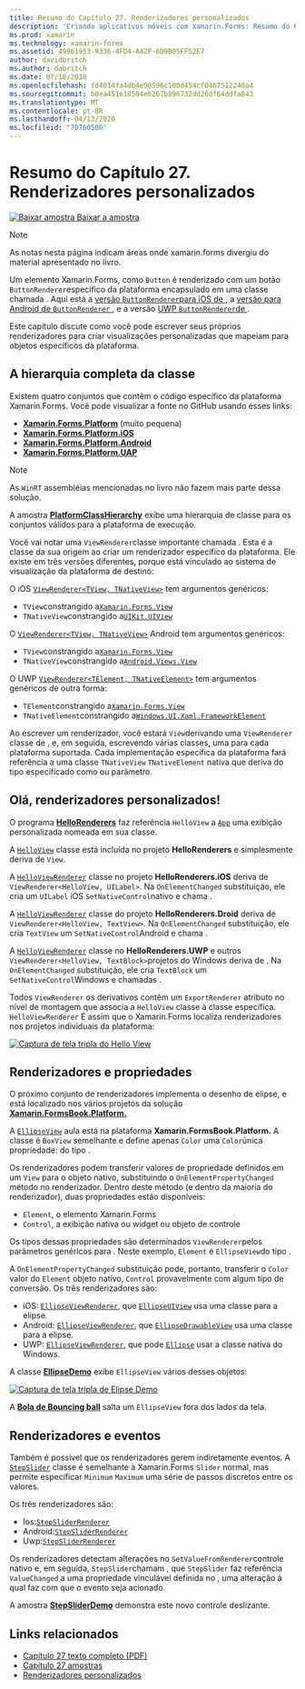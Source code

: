 ```yaml
---
title: Resumo do Capítulo 27. Renderizadores personalizados
description: 'Criando aplicativos móveis com Xamarin.Forms: Resumo do Capítulo 27. Renderizadores personalizados'
ms.prod: xamarin
ms.technology: xamarin-forms
ms.assetid: 49961953-9336-4FD4-A42F-6D9B05FF52E7
author: davidbritch
ms.author: dabritch
ms.date: 07/18/2018
ms.openlocfilehash: fd4014fa4db4e90596c100d454cf0467512240a4
ms.sourcegitcommit: b0ea451e18504e6267b896732dd26df64ddfa843
ms.translationtype: MT
ms.contentlocale: pt-BR
ms.lasthandoff: 04/13/2020
ms.locfileid: "70760500"
---
```

# <a name="summary-of-chapter-27-custom-renderers"></a>Resumo do Capítulo 27. Renderizadores personalizados

[![Baixar](~/media/shared/download.png) amostra Baixar a amostra](https://github.com/xamarin/xamarin-forms-book-samples/tree/master/Chapter27)

> [!NOTE] 
> As notas nesta página indicam áreas onde xamarin.forms divergiu do material apresentado no livro.

Um elemento Xamarin.Forms, como `Button` é renderizado com um botão `ButtonRenderer`específico da plataforma encapsulado em uma classe chamada .  Aqui está a [versão `ButtonRenderer`para iOS de ](https://github.com/xamarin/Xamarin.Forms/blob/master/Xamarin.Forms.Platform.iOS/Renderers/ButtonRenderer.cs), a [versão para Android de `ButtonRenderer` ](https://github.com/xamarin/Xamarin.Forms/blob/master/Xamarin.Forms.Platform.Android/Renderers/ButtonRenderer.cs), e a versão [UWP `ButtonRenderer`de ](https://github.com/xamarin/Xamarin.Forms/blob/master/Xamarin.Forms.Platform.UAP/ButtonRenderer.cs).

Este capítulo discute como você pode escrever seus próprios renderizadores para criar visualizações personalizadas que mapeiam para objetos específicos da plataforma.

## <a name="the-complete-class-hierarchy"></a>A hierarquia completa da classe

Existem quatro conjuntos que contêm o código específico da plataforma Xamarin.Forms.
Você pode visualizar a fonte no GitHub usando esses links:

- [**Xamarin.Forms.Platform**](https://github.com/xamarin/Xamarin.Forms/tree/master/Xamarin.Forms.Platform) (muito pequena)
- [**Xamarin.Forms.Platform.iOS**](https://github.com/xamarin/Xamarin.Forms/tree/master/Xamarin.Forms.Platform.iOS)
- [**Xamarin.Forms.Platform.Android**](https://github.com/xamarin/Xamarin.Forms/tree/master/Xamarin.Forms.Platform.Android)
- [**Xamarin.Forms.Platform.UAP**](https://github.com/xamarin/Xamarin.Forms/tree/master/Xamarin.Forms.Platform.UAP)

> [!NOTE]
> As `WinRT` assembléias mencionadas no livro não fazem mais parte dessa solução. 

A amostra [**PlatformClassHierarchy**](https://github.com/xamarin/xamarin-forms-book-samples/tree/master/Chapter27/PlatformClassHierarchy) exibe uma hierarquia de classe para os conjuntos válidos para a plataforma de execução.

Você vai notar uma `ViewRenderer`classe importante chamada . Esta é a classe da sua origem ao criar um renderizador específico da plataforma. Ele existe em três versões diferentes, porque está vinculado ao sistema de visualização da plataforma de destino:

O iOS [`ViewRenderer<TView, TNativeView>`](https://github.com/xamarin/Xamarin.Forms/blob/master/Xamarin.Forms.Platform.iOS/ViewRenderer.cs#L25) tem argumentos genéricos:

- `TView`constrangido a[`Xamarin.Forms.View`](xref:Xamarin.Forms.View)
- `TNativeView`constrangido a[`UIKit.UIView`](xref:UIKit.UIView)

O [`ViewRenderer<TView, TNativeView>`](https://github.com/xamarin/Xamarin.Forms/blob/master/Xamarin.Forms.Platform.Android/ViewRenderer.cs#L17) Android tem argumentos genéricos:

- `TView`constrangido a[`Xamarin.Forms.View`](xref:Xamarin.Forms.View)
- `TNativeView`constrangido a[`Android.Views.View`](xref:Android.Views.View)

O UWP [`ViewRenderer<TElement, TNativeElement>`](https://github.com/xamarin/Xamarin.Forms/blob/master/Xamarin.Forms.Platform.UAP/ViewRenderer.cs#L6) tem argumentos genéricos de outra forma:

- `TElement`constrangido a[`Xamarin.Forms.View`](xref:Xamarin.Forms.View)
- `TNativeElement`constrangido a[`Windows.UI.Xaml.FrameworkElement`](/uwp/api/Windows.UI.Xaml.FrameworkElement)

Ao escrever um renderizador, você estará `View`derivando uma `ViewRenderer` classe de , e, em seguida, escrevendo várias classes, uma para cada plataforma suportada. Cada implementação específica da plataforma fará referência a uma classe `TNativeView` `TNativeElement` nativa que deriva do tipo especificado como ou parâmetro.

## <a name="hello-custom-renderers"></a>Olá, renderizadores personalizados!

O programa [**HelloRenderers**](https://github.com/xamarin/xamarin-forms-book-samples/tree/master/Chapter27/HelloRenderers) faz referência `HelloView` a [`App`](https://github.com/xamarin/xamarin-forms-book-samples/blob/master/Chapter27/HelloRenderers/HelloRenderers/HelloRenderers/App.cs) uma exibição personalizada nomeada em sua classe.

A [`HelloView`](https://github.com/xamarin/xamarin-forms-book-samples/blob/master/Chapter27/HelloRenderers/HelloRenderers/HelloRenderers/HelloView.cs) classe está incluída no projeto **HelloRenderers** e simplesmente deriva de `View`.

A [`HelloViewRenderer`](https://github.com/xamarin/xamarin-forms-book-samples/blob/master/Chapter27/HelloRenderers/HelloRenderers/HelloRenderers.iOS/HelloViewRenderer.cs) classe no projeto **HelloRenderers.iOS** deriva de `ViewRenderer<HelloView, UILabel>`. Na `OnElementChanged` substituição, ele cria um `UILabel` iOS `SetNativeControl`nativo e chama .

A [`HelloViewRenderer`](https://github.com/xamarin/xamarin-forms-book-samples/blob/master/Chapter27/HelloRenderers/HelloRenderers/HelloRenderers.Droid/HelloViewRenderer.cs) classe do projeto **HelloRenderers.Droid** deriva de `ViewRenderer<HelloView, TextView>`. Na `OnElementChanged` substituição, ele cria `TextView` um `SetNativeControl`Android e chama .

A [`HelloViewRenderer`](https://github.com/xamarin/xamarin-forms-book-samples/blob/master/Chapter27/HelloRenderers/HelloRenderers/HelloRenderers.UWP/HelloViewRenderer.cs) classe no **HelloRenderers.UWP** e outros `ViewRenderer<HelloView, TextBlock>`projetos do Windows deriva de . Na `OnElementChanged` substituição, ele cria `TextBlock` um `SetNativeControl`Windows e chamadas .

Todos `ViewRenderer` os derivativos contêm um `ExportRenderer` atributo no nível de montagem que associa a `HelloView` classe à classe específica. `HelloViewRenderer` É assim que o Xamarin.Forms localiza renderizadores nos projetos individuais da plataforma:

[![Captura de tela tripla do Hello View](images/ch27fg02-small.png "Renderizadores personalizados")](images/ch27fg02-large.png#lightbox "Renderizadores personalizados")

## <a name="renderers-and-properties"></a>Renderizadores e propriedades

O próximo conjunto de renderizadores implementa o desenho de elipse, e está localizado nos vários projetos da solução [**Xamarin.FormsBook.Platform.**](https://github.com/xamarin/xamarin-forms-book-samples/tree/master/Libraries/Xamarin.FormsBook.Platform)

A [`EllipseView`](https://github.com/xamarin/xamarin-forms-book-samples/blob/master/Libraries/Xamarin.FormsBook.Platform/Xamarin.FormsBook.Platform/EllipseView.cs) aula está na plataforma **Xamarin.FormsBook.Platform.** A classe é `BoxView` semelhante e define apenas `Color` uma `Color`única propriedade: do tipo .

Os renderizadores podem transferir valores de propriedade definidos em um `View` para o objeto nativo, substituindo o `OnElementPropertyChanged` método no renderizador. Dentro deste método (e dentro da maioria do renderizador), duas propriedades estão disponíveis:

- `Element`, o elemento Xamarin.Forms
- `Control`, a exibição nativa ou widget ou objeto de controle

Os tipos dessas propriedades são determinados `ViewRenderer`pelos parâmetros genéricos para . Neste exemplo, `Element` é `EllipseView`do tipo .

A `OnElementPropertyChanged` substituição pode, portanto, transferir o `Color` valor do `Element` objeto nativo, `Control` provavelmente com algum tipo de conversão. Os três renderizadores são:

- iOS: [`EllipseViewRenderer`](https://github.com/xamarin/xamarin-forms-book-samples/blob/master/Libraries/Xamarin.FormsBook.Platform/Xamarin.FormsBook.Platform.iOS/EllipseViewRenderer.cs), que [`EllipseUIView`](https://github.com/xamarin/xamarin-forms-book-samples/blob/master/Libraries/Xamarin.FormsBook.Platform/Xamarin.FormsBook.Platform.iOS/EllipseUIView.cs) usa uma classe para a elipse.
- Android: [`EllipseViewRenderer`](https://github.com/xamarin/xamarin-forms-book-samples/blob/master/Libraries/Xamarin.FormsBook.Platform/Xamarin.FormsBook.Platform.Android/EllipseViewRenderer.cs), que [`EllipseDrawableView`](https://github.com/xamarin/xamarin-forms-book-samples/blob/master/Libraries/Xamarin.FormsBook.Platform/Xamarin.FormsBook.Platform.Android/EllipseDrawableView.cs) usa uma classe para a elipse.
- UWP: [`EllipseViewRenderer`](https://github.com/xamarin/xamarin-forms-book-samples/blob/master/Libraries/Xamarin.FormsBook.Platform/Xamarin.FormsBook.Platform.WinRT/EllipseViewRenderer.cs), que pode [`Ellipse`](/uwp/api/Windows.UI.Xaml.Shapes.Ellipse) usar a classe nativa do Windows.

A classe [**EllipseDemo**](https://github.com/xamarin/xamarin-forms-book-samples/tree/master/Chapter27/EllipseDemo) exibe `EllipseView` vários desses objetos:

[![Captura de tela tripla de Elipse Demo](images/ch27fg03-small.png "Renderizadores personalizados ellipseview")](images/ch27fg03-large.png#lightbox "Renderizadores personalizados ellipseview")

A [**Bola de Bouncing ball**](https://github.com/xamarin/xamarin-forms-book-samples/tree/master/Chapter27/BouncingBall) salta um `EllipseView` fora dos lados da tela.

## <a name="renderers-and-events"></a>Renderizadores e eventos

Também é possível que os renderizadores gerem indiretamente eventos. A [`StepSlider`](https://github.com/xamarin/xamarin-forms-book-samples/blob/master/Libraries/Xamarin.FormsBook.Platform/Xamarin.FormsBook.Platform/StepSlider.cs) classe é semelhante à Xamarin.Forms `Slider` normal, mas permite especificar `Minimum` `Maximum` uma série de passos discretos entre os valores.

Os três renderizadores são:

- Ios:[`StepSliderRenderer`](https://github.com/xamarin/xamarin-forms-book-samples/blob/master/Libraries/Xamarin.FormsBook.Platform/Xamarin.FormsBook.Platform.iOS/StepSliderRenderer.cs)
- Android:[`StepSliderRenderer`](https://github.com/xamarin/xamarin-forms-book-samples/blob/master/Libraries/Xamarin.FormsBook.Platform/Xamarin.FormsBook.Platform.Android/StepSliderRenderer.cs)
- Uwp:[`StepSliderRenderer`](https://github.com/xamarin/xamarin-forms-book-samples/blob/master/Libraries/Xamarin.FormsBook.Platform/Xamarin.FormsBook.Platform.WinRT/StepSliderRenderer.cs)

Os renderizadores detectam alterações no `SetValueFromRenderer`controle nativo e, em seguida, `StepSlider`chamam , que `StepSlider` faz referência `ValueChanged` a uma propriedade vinculável definida no , uma alteração à qual faz com que o evento seja acionado.

A amostra [**StepSliderDemo**](https://github.com/xamarin/xamarin-forms-book-samples/tree/master/Chapter27/StepSliderDemo) demonstra este novo controle deslizante.

## <a name="related-links"></a>Links relacionados

- [Capítulo 27 texto completo (PDF)](https://download.xamarin.com/developer/xamarin-forms-book/XamarinFormsBook-Ch27-Apr2016.pdf)
- [Capítulo 27 amostras](https://github.com/xamarin/xamarin-forms-book-samples/tree/master/Chapter27)
- [Renderizadores personalizados](~/xamarin-forms/app-fundamentals/custom-renderer/index.md)
